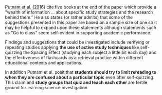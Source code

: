 <p><span style=font-weight: 400;><a href="http://psychnet.wustl.edu/memory/wp-content/uploads/2018/04/Putnam-et-al-2016_PPS.pdf" target="_blank" rel="noopener">Putnam et al. (2016)</a> cite five books at the end of the paper which provide a "wealth of information … about specific study strategies and the research behind them.” He also states (or rather admits) that some of the suggestions presented in this paper are based on a sample size of one so it may be helpful to expand upon these statements although statements such as "Go to class” seem self-evident in supporting academic performance.</span></p>

<p><span style=font-weight: 400;>Findings and suggestions that could be investigated include verifying or repeating studies applying </span><strong>the use of active study techniques</strong><span style=font-weight: 400;> like self-quizzing the Spacing Effect (studying each subject a little bit each day) and the effectiveness of flashcards as a retrieval practice within different educational contexts and applications.</span></p>

<p><span style=font-weight: 400;>In addition Putnam et al. posit that </span><strong>students should try to limit rereading to when they are confused about a particular topic</strong><span style=font-weight: 400;> even after self-quizzing. This claim and </span><strong>study groups that quiz and teach each other</strong><span style=font-weight: 400;> are fertile ground for learning science investigation.</span></p>